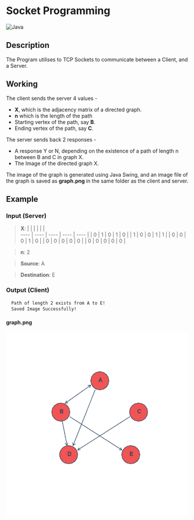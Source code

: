 
# Socket Programming
<img alt="Java" src="https://img.shields.io/badge/java-%23ED8B00.svg?style=for-the-badge&logo=java&logoColor=white"/>

## Description
The Program utilises to TCP Sockets to communicate between a Client, and a Server. 

## Working
The client sends the server 4 values - 
- **X**, which is the adjacency matrix of a directed graph.
- **n** which is the length of the path
- Starting vertex of the path, say **B**.
- Ending vertex of the path, say **C**.

The server sends back 2 responses - 
- A response Y or N, depending on the existence of a path of length n between B and C in graph X.
- The Image of the directed graph X.

The image of the graph is generated using Java Swing, and an image file of the graph is saved as **graph.png** in the same folder as the client and server. 

## Example
### Input (Server)
>  **X**:
> |   |   |   |   |   |  
> ---- | ---- | ---- | ---- | ---- | 
> | 0 | 1 | 0 | 1 | 0 |
> | 1 | 0 | 0 | 1 | 1 |
> | 0 | 0 | 0 | 1 | 0 |
> | 0 | 0 | 0 | 0 | 0 |
> | 0 | 0 | 0 | 0 | 0 |

> **n**: 2

> **Source**: A

> **Destination**: E

### Output (Client)

```bash
  Path of length 2 exists from A to E!
  Saved Image Successfully!
```
#### graph.png
<img src="https://raw.githubusercontent.com/prakharbhasin/Socket-Programming/main/graph.jpg?token=AOW6ENHCIN7P5ZP5AW5JB43BAZ4KC" width="500px"/>




